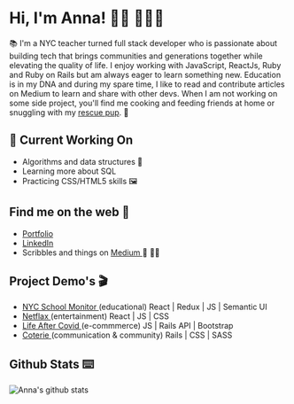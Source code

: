 # Hi, I'm Anna! 👋🏻 👩🏽‍💻

📚 I'm a NYC teacher turned full stack developer who is passionate about building tech that brings communities and generations together while elevating the quality of life. I enjoy working with JavaScript, ReactJs, Ruby and Ruby on Rails but am always eager to learn something new. Education is in my DNA and during my spare time, I like to read and contribute articles on Medium to learn and share with other devs. When I am not working on some side project, you'll find me cooking and feeding friends at home or snuggling with my <a href="https://www.instagram.com/coopersadventuresnyc/">rescue pup</a>. 🐶

## 🚧 Current Working On
* Algorithms and data structures 🧠
* Learning more about SQL
* Practicing CSS/HTML5 skills 🖼

## Find me on the web 🍑
- <a href="https://annakim.dev">Portfolio</a> 
- <a href="https://www.linkedin.com/in/devannakim/"> LinkedIn </a>
- Scribbles and things on  <a href="https://medium.com/@dear.hyunji"> Medium </a> 💬 ✍🏼

## Project Demo's 🎬
- <a href="https://youtu.be/XhGUIsml7eE"> NYC School Monitor </a>(educational) React | Redux | JS | Semantic UI
- <a href="https://youtu.be/hAE1uylB2h4"> Netflax </a> (entertainment) React | JS | CSS
- <a href="https://youtu.be/Krfr_3usRQk"> Life After Covid </a>(e-commmerce) JS | Rails API | Bootstrap
- <a href="https://youtu.be/nC7PQP0Lf2o"> Coterie </a>(communication & community) Rails | CSS | SASS 

## Github Stats ⌨️
![Anna's github stats](https://github-readme-stats.vercel.app/api?username=iannakim&theme=blueberry&show_icons=true)
